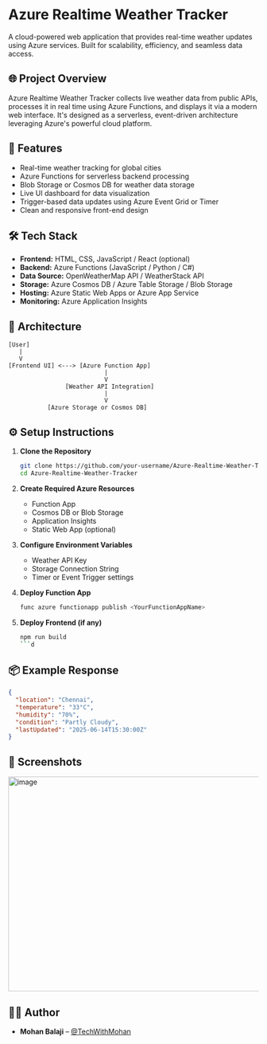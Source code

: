# Azure Realtime Weather Tracker

A cloud-powered web application that provides real-time weather updates using Azure services. Built for scalability, efficiency, and seamless data access.

## 🌐 Project Overview

Azure Realtime Weather Tracker collects live weather data from public APIs, processes it in real time using Azure Functions, and displays it via a modern web interface. It's designed as a serverless, event-driven architecture leveraging Azure's powerful cloud platform.

## 🚀 Features

* Real-time weather tracking for global cities
* Azure Functions for serverless backend processing
* Blob Storage or Cosmos DB for weather data storage
* Live UI dashboard for data visualization
* Trigger-based data updates using Azure Event Grid or Timer
* Clean and responsive front-end design

## 🛠️ Tech Stack

* **Frontend:** HTML, CSS, JavaScript / React (optional)
* **Backend:** Azure Functions (JavaScript / Python / C#)
* **Data Source:** OpenWeatherMap API / WeatherStack API
* **Storage:** Azure Cosmos DB / Azure Table Storage / Blob Storage
* **Hosting:** Azure Static Web Apps or Azure App Service
* **Monitoring:** Azure Application Insights

## 🧱 Architecture

```
[User]
   |
   V
[Frontend UI] <---> [Azure Function App]
                           |
                           V
                [Weather API Integration]
                           |
                           V
           [Azure Storage or Cosmos DB]
```

## ⚙️ Setup Instructions

1. **Clone the Repository**

   ```bash
   git clone https://github.com/your-username/Azure-Realtime-Weather-Tracker.git
   cd Azure-Realtime-Weather-Tracker
   ```

2. **Create Required Azure Resources**

   * Function App
   * Cosmos DB or Blob Storage
   * Application Insights
   * Static Web App (optional)

3. **Configure Environment Variables**

   * Weather API Key
   * Storage Connection String
   * Timer or Event Trigger settings

4. **Deploy Function App**

   ```bash
   func azure functionapp publish <YourFunctionAppName>
   ```

5. **Deploy Frontend (if any)**

   ```bash
   npm run build
   ```d

## 📦 Example Response

```json
{
  "location": "Chennai",
  "temperature": "33°C",
  "humidity": "70%",
  "condition": "Partly Cloudy",
  "lastUpdated": "2025-06-14T15:30:00Z"
}
```

## 📸 Screenshots

<img width="667" height="431" alt="image" src="https://github.com/user-attachments/assets/db6b7b4f-2818-4d1b-bd3e-efc65cce7f98" />


## 🧑‍💻 Author

* **Mohan Balaji** – [@TechWithMohan](https://github.com/Mohan-Balaji)
